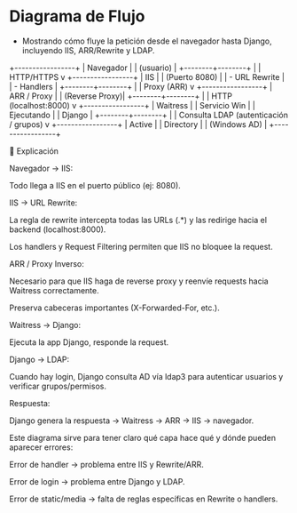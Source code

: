 # Diagrama de Flujo
* Mostrando cómo fluye la petición desde el navegador hasta Django, incluyendo IIS, ARR/Rewrite y LDAP.

+-----------------+
|   Navegador     |
|  (usuario)      |
+--------+--------+
         |
         | HTTP/HTTPS
         v
+-----------------+
|       IIS       |
|  (Puerto 8080)  |
|  - URL Rewrite  |
|  - Handlers     |
+--------+--------+
         |
         | Proxy (ARR)
         v
+-----------------+
|  ARR / Proxy    |
|  (Reverse Proxy)|
+--------+--------+
         |
         | HTTP (localhost:8000)
         v
+-----------------+
|   Waitress      |
|  Servicio Win   |
|  Ejecutando     |
|  Django         |
+--------+--------+
         |
         | Consulta LDAP (autenticación / grupos)
         v
+-----------------+
|    Active       |
|    Directory    |
|  (Windows AD)   |
+-----------------+

🔹 Explicación

Navegador → IIS:

Todo llega a IIS en el puerto público (ej: 8080).

IIS → URL Rewrite:

La regla de rewrite intercepta todas las URLs (.*) y las redirige hacia el backend (localhost:8000).

Los handlers y Request Filtering permiten que IIS no bloquee la request.

ARR / Proxy Inverso:

Necesario para que IIS haga de reverse proxy y reenvíe requests hacia Waitress correctamente.

Preserva cabeceras importantes (X-Forwarded-For, etc.).

Waitress → Django:

Ejecuta la app Django, responde la request.

Django → LDAP:

Cuando hay login, Django consulta AD vía ldap3 para autenticar usuarios y verificar grupos/permisos.

Respuesta:

Django genera la respuesta → Waitress → ARR → IIS → navegador.

Este diagrama sirve para tener claro qué capa hace qué y dónde pueden aparecer errores:

Error de handler → problema entre IIS y Rewrite/ARR.

Error de login → problema entre Django y LDAP.

Error de static/media → falta de reglas específicas en Rewrite o handlers.
